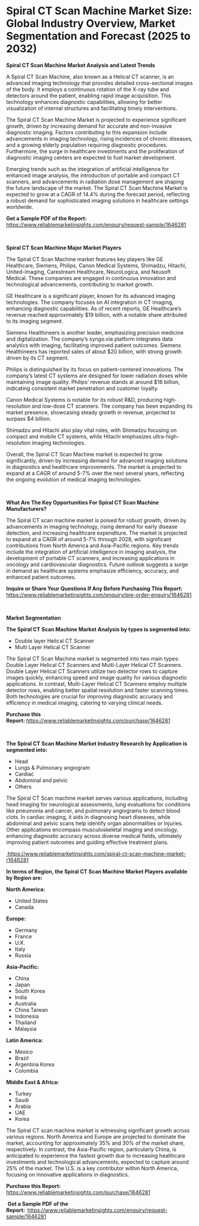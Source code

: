 <p><h1>Spiral CT Scan Machine Market Size: Global Industry Overview, Market Segmentation and Forecast (2025 to 2032)</h1></p><p><strong>Spiral CT Scan Machine Market Analysis and Latest Trends</strong></p>
<p><p>A Spiral CT Scan Machine, also known as a Helical CT scanner, is an advanced imaging technology that provides detailed cross-sectional images of the body. It employs a continuous rotation of the X-ray tube and detectors around the patient, enabling rapid image acquisition. This technology enhances diagnostic capabilities, allowing for better visualization of internal structures and facilitating timely interventions.</p><p>The Spiral CT Scan Machine Market is projected to experience significant growth, driven by increasing demand for accurate and non-invasive diagnostic imaging. Factors contributing to this expansion include advancements in imaging technology, rising incidences of chronic diseases, and a growing elderly population requiring diagnostic procedures. Furthermore, the surge in healthcare investments and the proliferation of diagnostic imaging centers are expected to fuel market development.</p><p>Emerging trends such as the integration of artificial intelligence for enhanced image analysis, the introduction of portable and compact CT scanners, and advancements in radiation dose management are shaping the future landscape of the market. The Spiral CT Scan Machine Market is expected to grow at a CAGR of 14.4% during the forecast period, reflecting a robust demand for sophisticated imaging solutions in healthcare settings worldwide.</p></p>
<p><strong>Get a Sample PDF of the Report:&nbsp;</strong> <a href="https://www.reliablemarketinsights.com/enquiry/request-sample/1646281?utm_campaign=2275&utm_medium=2&utm_source=Github&utm_content=ia&utm_term=13042025&utm_id=spiral-ct-scan-machine">https://www.reliablemarketinsights.com/enquiry/request-sample/1646281</a></p>
<p>&nbsp;</p>
<p><strong>Spiral CT Scan Machine Major Market Players</strong></p>
<p><p>The Spiral CT Scan Machine market features key players like GE Healthcare, Siemens, Philips, Canon Medical Systems, Shimadzu, Hitachi, United-imaging, Carestream Healthcare, NeuroLogica, and Neusoft Medical. These companies are engaged in continuous innovation and technological advancements, contributing to market growth.</p><p>GE Healthcare is a significant player, known for its advanced imaging technologies. The company focuses on AI integration in CT imaging, enhancing diagnostic capabilities. As of recent reports, GE Healthcare’s revenue reached approximately $19 billion, with a notable share attributed to its imaging segment.</p><p>Siemens Healthineers is another leader, emphasizing precision medicine and digitalization. The company’s syngo.via platform integrates data analytics with imaging, facilitating improved patient outcomes. Siemens Healthineers has reported sales of about $20 billion, with strong growth driven by its CT segment.</p><p>Philips is distinguished by its focus on patient-centered innovations. The company’s latest CT systems are designed for lower radiation doses while maintaining image quality. Philips’ revenue stands at around $18 billion, indicating consistent market penetration and customer loyalty.</p><p>Canon Medical Systems is notable for its robust R&D, producing high-resolution and low-dose CT scanners. The company has been expanding its market presence, showcasing steady growth in revenue, projected to surpass $4 billion.</p><p>Shimadzu and Hitachi also play vital roles, with Shimadzu focusing on compact and mobile CT systems, while Hitachi emphasizes ultra-high-resolution imaging technologies. </p><p>Overall, the Spiral CT Scan Machine market is expected to grow significantly, driven by increasing demand for advanced imaging solutions in diagnostics and healthcare improvements. The market is projected to expand at a CAGR of around 5-7% over the next several years, reflecting the ongoing evolution of medical imaging technologies.</p></p>
<p>&nbsp;</p>
<p><strong>What Are The Key Opportunities For Spiral CT Scan Machine Manufacturers?</strong></p>
<p><p>The Spiral CT scan machine market is poised for robust growth, driven by advancements in imaging technology, rising demand for early disease detection, and increasing healthcare expenditure. The market is projected to expand at a CAGR of around 5-7% through 2028, with significant contributions from North America and Asia-Pacific regions. Key trends include the integration of artificial intelligence in imaging analysis, the development of portable CT scanners, and increasing applications in oncology and cardiovascular diagnostics. Future outlook suggests a surge in demand as healthcare systems emphasize efficiency, accuracy, and enhanced patient outcomes.</p></p>
<p><strong>Inquire or Share Your Questions If Any Before Purchasing This Report:</strong> <a href="https://www.reliablemarketinsights.com/enquiry/pre-order-enquiry/1646281?utm_campaign=2275&utm_medium=2&utm_source=Github&utm_content=ia&utm_term=13042025&utm_id=spiral-ct-scan-machine">https://www.reliablemarketinsights.com/enquiry/pre-order-enquiry/1646281</a></p>
<p>&nbsp;</p>
<p><strong>Market Segmentation</strong></p>
<p><strong>The Spiral CT Scan Machine Market Analysis by types is segmented into:</strong></p>
<p><ul><li>Double layer Helical CT Scanner</li><li>Multi Layer Helical CT Scanner</li></ul></p>
<p><p>The Spiral CT Scan Machine market is segmented into two main types: Double Layer Helical CT Scanners and Multi-Layer Helical CT Scanners. Double Layer Helical CT Scanners utilize two detector rows to capture images quickly, enhancing speed and image quality for various diagnostic applications. In contrast, Multi-Layer Helical CT Scanners employ multiple detector rows, enabling better spatial resolution and faster scanning times. Both technologies are crucial for improving diagnostic accuracy and efficiency in medical imaging, catering to varying clinical needs.</p></p>
<p><strong>Purchase this Report:&nbsp;</strong><a href="https://www.reliablemarketinsights.com/purchase/1646281?utm_campaign=2275&utm_medium=2&utm_source=Github&utm_content=ia&utm_term=13042025&utm_id=spiral-ct-scan-machine">https://www.reliablemarketinsights.com/purchase/1646281</a></p>
<p>&nbsp;</p>
<p><strong>The Spiral CT Scan Machine Market Industry Research by Application is segmented into:</strong></p>
<p><ul><li>Head</li><li>Lungs & Pulmonary angiogram</li><li>Cardiac</li><li>Abdominal and pelvic</li><li>Others</li></ul></p>
<p><p>The Spiral CT Scan machine market serves various applications, including head imaging for neurological assessments, lung evaluations for conditions like pneumonia and cancer, and pulmonary angiograms to detect blood clots. In cardiac imaging, it aids in diagnosing heart diseases, while abdominal and pelvic scans help identify organ abnormalities or injuries. Other applications encompass musculoskeletal imaging and oncology, enhancing diagnostic accuracy across diverse medical fields, ultimately improving patient outcomes and guiding effective treatment plans.</p></p>
<p><a href="https://www.reliablemarketinsights.com/spiral-ct-scan-machine-market-r1646281?utm_campaign=2275&utm_medium=2&utm_source=Github&utm_content=ia&utm_term=13042025&utm_id=spiral-ct-scan-machine">&nbsp;https://www.reliablemarketinsights.com/spiral-ct-scan-machine-market-r1646281</a></p>
<p><strong>In terms of Region, the Spiral CT Scan Machine Market Players available by Region are:</strong></p>
<p>
    <p> <strong> North America: </strong>
        <ul>
            <li>United States</li>
            <li>Canada</li>
        </ul>
        </p> 
    <p> <strong> Europe: </strong>
        <ul>
            <li>Germany</li>
            <li>France</li>
            <li>U.K.</li>
            <li>Italy</li>
            <li>Russia</li>
        </ul>
        </p> 
    <p> <strong> Asia-Pacific: </strong>
        <ul>
            <li>China</li>
            <li>Japan</li>
            <li>South Korea</li>
            <li>India</li>
            <li>Australia</li>
            <li>China Taiwan</li>
            <li>Indonesia</li>
            <li>Thailand</li>
            <li>Malaysia</li>
        </ul>
        </p> 
    <p> <strong> Latin America: </strong>
        <ul>
            <li>Mexico</li>
            <li>Brazil</li>
            <li>Argentina Korea</li>
            <li>Colombia</li>
        </ul>
        </p> 
    <p> <strong> Middle East & Africa: </strong>
        <ul>
            <li>Turkey</li>
            <li>Saudi</li>
            <li>Arabia</li>
            <li>UAE</li>
            <li>Korea</li>
        </ul>
    </p>
    </p>
<p><p>The Spiral CT scan machine market is witnessing significant growth across various regions. North America and Europe are projected to dominate the market, accounting for approximately 35% and 30% of the market share, respectively. In contrast, the Asia-Pacific region, particularly China, is anticipated to experience the fastest growth due to increasing healthcare investments and technological advancements, expected to capture around 25% of the market. The U.S. is a key contributor within North America, focusing on innovative applications in diagnostics.</p></p>
<p><strong>Purchase this Report: </strong><a href="https://www.reliablemarketinsights.com/purchase/1646281?utm_campaign=2275&utm_medium=2&utm_source=Github&utm_content=ia&utm_term=13042025&utm_id=spiral-ct-scan-machine">https://www.reliablemarketinsights.com/purchase/1646281</a></p>
<p>&nbsp;<strong>Get a Sample PDF of the Report:&nbsp;&nbsp;</strong><a href="https://www.reliablemarketinsights.com/enquiry/request-sample/1646281?utm_campaign=2275&utm_medium=2&utm_source=Github&utm_content=ia&utm_term=13042025&utm_id=spiral-ct-scan-machine">https://www.reliablemarketinsights.com/enquiry/request-sample/1646281</a></p>
<p><strong></strong></p>
<p><p></p><p></p><p></p></p>